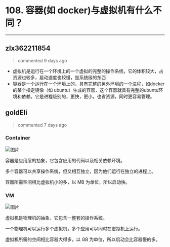 
 # 108. 容器(如 docker)与虚拟机有什么不同？ 
  
 ***
## zlx362211854 
 > commented 9 days ago 

* 虚拟机是运行在一个环境上的一个虚拟的完整的操作系统，它的体积较大，占资源也较多，启动速度也较慢，是系统级的东西
* 容器是一个运行在一个环境上的，具有完整的另外环境的一个进程，如docker的某个指定镜像（如 ubuntu）生成的容器，这个容器就具有完整的ubuntu环境和依赖。它是进程级别的，更快，更小，也省资源，同时更容易管理。
## goldEli 
 > commented 7 days ago 

### Container

![图片](https://user-images.githubusercontent.com/18217162/71776006-7fa77d80-2fc4-11ea-80ed-b1ac8afa87a9.png)

容器是应用层的抽象，它包含应用的代码以及相关依赖环境。

多个容器可以共享操作系统，但又相互独立，因为他们运行在独立的进程上。

容器所需空间相比虚拟机小的多，以 MB 为单位，所以启动快。

### VM

![图片](https://user-images.githubusercontent.com/18217162/71776008-9221b700-2fc4-11ea-8ea2-2c8ae78c4043.png)

虚拟机是物理机的抽象，它包含一整套的操作系统。

一个物理机可以运行多个虚拟机，多个应用可以同时在虚拟机上运行。

虚拟机所需的空间相比容器大得多，以 GB 为单位，所以启动会比容器慢的多。

